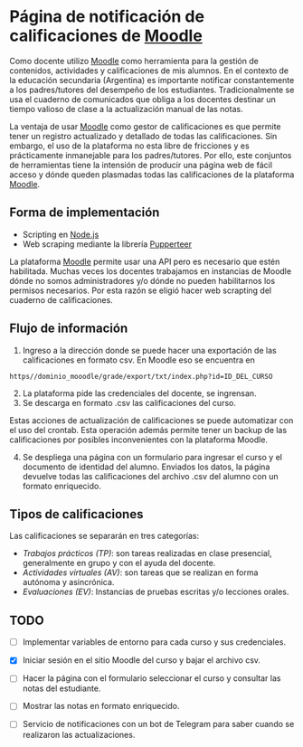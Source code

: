 # Página de notificación de calificaciones de [Moodle](https://moodle.org/)

Como docente utilizo [Moodle](https://moodle.org/) como herramienta para la gestión de contenidos, actividades y calificaciones de mis alumnos. En el contexto de la educación secundaria (Argentina) es importante notificar constantemente a los padres/tutores del desempeño de los estudiantes. Tradicionalmente se usa el cuaderno de comunicados que obliga a los docentes destinar un tiempo valioso de clase a la actualización manual de las notas.

La ventaja de usar [Moodle](https://moodle.org/) como gestor de calificaciones es que permite tener un registro actualizado y detallado de todas las calificaciones. Sin embargo, el uso de la plataforma no esta libre de fricciones y es prácticamente inmanejable para los padres/tutores. Por ello, este conjuntos de herramientas tiene la intensión de producir una página web de fácil acceso y dónde queden plasmadas todas las calificaciones de la plataforma [Moodle](https://moodle.org/).

## Forma de implementación 

- Scripting en [Node.js](https://nodejs.org)
- Web scraping mediante la librería [Pupperteer](https://pptr.dev/) 

La plataforma [Moodle](https://moodle.org/) permite usar una API pero es necesario que estén habilitada. Muchas veces los docentes trabajamos en instancias de Moodle dónde no somos administradores y/o dónde no pueden habilitarnos los permisos necesarios. Por esta razón se eligió hacer web scrapting del cuaderno de calificaciones.

## Flujo de información 

1. Ingreso a la dirección donde se puede hacer una exportación de las calificaciones en formato csv. En Moodle eso se encuentra en 
```
https//dominio_mooodle/grade/export/txt/index.php?id=ID_DEL_CURSO
```
2. La plataforma pide las credenciales del docente, se ingrensan.
3. Se descarga en formato .csv las calificaciones del curso.

Estas acciones de actualización de calificaciones se puede automatizar con el uso del crontab. Esta operación además permite tener un backup de las calificaciones por posibles inconvenientes con la plataforma Moodle.

4. Se despliega una página con un formulario para ingresar el curso y el documento de identidad del alumno. Enviados los datos, la página devuelve todas las calificaciones del archivo .csv del alumno con un formato enriquecido. 

## Tipos de calificaciones

Las calificaciones se separarán en tres categorías: 
- _Trabajos prácticos (TP)_: son tareas realizadas en clase presencial, generalmente en grupo y con el ayuda del docente.
- _Actividades virtuales (AV)_: son tareas que se realizan en forma autónoma y asincrónica.
- _Evaluaciones (EV)_: Instancias de pruebas escritas y/o lecciones orales.


## TODO

- [ ] Implementar variables de entorno para cada curso y sus credenciales.
- [x] Iniciar sesión en el sitio Moodle del curso y bajar el archivo csv.
- [ ] Hacer la página con el formulario seleccionar el curso y consultar las notas del estudiante.
- [ ] Mostrar las notas en formato enriquecido.
- [ ] Servicio de notificaciones con un bot de Telegram para saber cuando se realizaron las actualizaciones.


